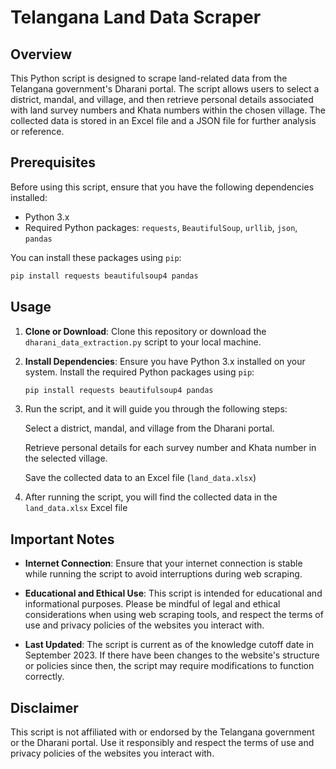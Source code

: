 # Telangana Land Data Scraper

## Overview

This Python script is designed to scrape land-related data from the Telangana government's Dharani portal. The script allows users to select a district, mandal, and village, and then retrieve personal details associated with land survey numbers and Khata numbers within the chosen village. The collected data is stored in an Excel file and a JSON file for further analysis or reference.

## Prerequisites

Before using this script, ensure that you have the following dependencies installed:

- Python 3.x
- Required Python packages: `requests`, `BeautifulSoup`, `urllib`, `json`, `pandas`

You can install these packages using `pip`:

```bash
pip install requests beautifulsoup4 pandas
```


## Usage

1. **Clone or Download**: Clone this repository or download the `dharani_data_extraction.py` script to your local machine.

2. **Install Dependencies**: Ensure you have Python 3.x installed on your system. Install the required Python packages using `pip`:

   ```bash
   pip install requests beautifulsoup4 pandas
    ```
3. Run the script, and it will guide you through the following steps:

    Select a district, mandal, and village from the Dharani portal.

    Retrieve personal details for each survey number and Khata number in the selected village.

    Save the collected data to an Excel file (`land_data.xlsx`) 

4. After running the script, you will find the collected data in the `land_data.xlsx` Excel file

## Important Notes

- **Internet Connection**: Ensure that your internet connection is stable while running the script to avoid interruptions during web scraping.

- **Educational and Ethical Use**: This script is intended for educational and informational purposes. Please be mindful of legal and ethical considerations when using web scraping tools, and respect the terms of use and privacy policies of the websites you interact with.

- **Last Updated**: The script is current as of the knowledge cutoff date in September 2023. If there have been changes to the website's structure or policies since then, the script may require modifications to function correctly.


## Disclaimer

This script is not affiliated with or endorsed by the Telangana government or the Dharani portal. Use it responsibly and respect the terms of use and privacy policies of the websites you interact with.